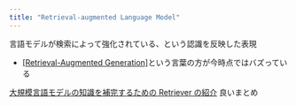 ```yaml
---
title: "Retrieval-augmented Language Model"
---
```


言語モデルが検索によって強化されている、という認識を反映した表現
- [[Retrieval-Augmented Generation]]([[RAG]])という言葉の方が今時点ではバズっている

[大規模言語モデルの知識を補完するための Retriever の紹介](https://tech.acesinc.co.jp/entry/2023/03/31/121001)
良いまとめ
